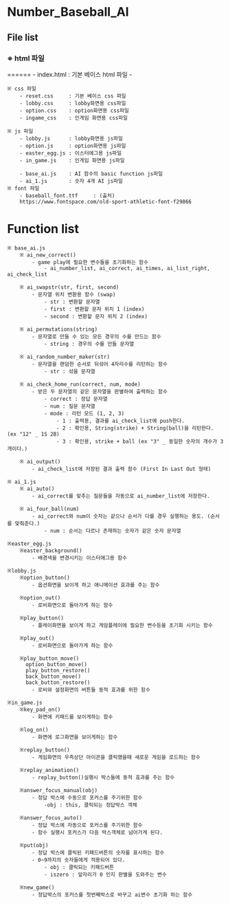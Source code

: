 # Number_Baseball_AI

## File list
### ※ html 파일
======
        - index.html    : 기본 베이스 html 파일
        - 

    ※ css 파일
        - reset.css     : 기본 베이스 css 파일
        - lobby.css     : lobby화면용 css파일
        - option.css    : option화면용 css파일
        - ingame_css    : 인게임 화면용 css파일

    ※ js 파일
        - lobby.js      : lobby화면용 js파일
        - option.js     : option화면용 js파일
        - easter_egg.js : 이스터에그용 js파일
        - in_game.js    : 인게임 화면용 js파일

        - base_ai.js    : AI 함수의 basic function js파일
        - ai_1.js       : 숫자 4개 AI js파일
    ※ font 파일
        - baseball_font.ttf     : (출처)
        https://www.fontspace.com/old-sport-athletic-font-f29866


# Function list
    ※ base_ai.js
        ※ ai_new_correct()
            - game play에 필요한 변수들을 초기화하는 함수
                - ai_number_list, ai_correct, ai_times, ai_list_right, ai_check_list
        
        ※ ai_swapstr(str, first, second)
            - 문자열 위치 변환용 함수 (swap)
                - str : 변환할 문자열
                - first : 변환할 문자 위치 1 (index)
                - second : 변환할 문자 위치 2 (index)
                
        ※ ai_permutations(string)
            - 문자열로 만들 수 있는 모든 경우의 수를 만드는 함수
                - string : 경우의 수를 만들 문자열

        ※ ai_random_number_maker(str)
            - 문자열을 랜덤한 순서로 뒤섞어 4자리수를 리턴하는 함수
                - str : 섞을 문자열
                
        ※ ai_check_home_run(correct, num, mode)
            - 받은 두 문자열의 같은 문자열을 판별하여 출력하는 함수
                - correct : 정답 문자열
                - num : 질문 문자열
                - mode : 리턴 모드 (1, 2, 3)
                    - 1 : 출력용, 결과를 ai_check_list에 push한다.
                    - 2 : 확인용, String(strike) + String(ball)을 리턴한다. (ex "12" _ 1S 2B)
                    - 3 : 확인용, strike + ball (ex "3" _ 동일한 숫자의 개수가 3개이다.)

        ※ ai_output()
            - ai_check_list에 저장된 결과 출력 함수 (First In Last Out 형태)

    ※ ai_1.js
        ※ ai_auto()
            - ai_correct를 맞추는 질문들을 자동으로 ai_number_list에 저장한다.
        
        ※ ai_four_ball(num)
            - ai_correct와 num이 숫자는 같으나 순서가 다를 경우 실행하는 용도. (순서를 맞춰준다.)
                - num : 순서는 다르나 존재하는 숫자가 같은 숫자 문자열
    
    ※easter_egg.js
        ※easter_background()
            - 배경색을 변경시키는 이스터에그용 함수
    
    ※lobby.js
        ※option_button()
            - 옵션화면을 보이게 하고 애니메이션 효과를 주는 함수
            
        ※option_out()
            - 로비화면으로 돌아가게 하는 함수

        ※play_button()
            - 플레이화면을 보이게 하고 게암플레이에 필요한 변수등을 초기화 시키는 함수

        ※play_out()
            - 로비화면으로 돌아가게 하는 함수
            
        ※play_button_move()
          option_button_move()
          play_button_restore()
          back_button_move()
          back_button_restore()
            - 로비와 설정화면의 버튼들 동적 효과를 위한 함수

    ※in_game.js    
        ※key_pad_on()
            - 화면에 키패드를 보이게하는 함수

        ※log_on()
            - 화면에 로그화면을 보이게하는 함수

        ※replay_button()
            - 게임화면의 우측상단 아이콘을 클릭했을때 새로운 게임을 로드하는 함수

        ※replay_animation()
            - replay_button()실행시 박스들에 동적 효과를 주는 함수
        
        ※answer_focus_manual(obj)
            - 정답 박스에 수동으로 포커스를 주기위한 함수
                -obj : this, 클릭되는 정답박스 객체
        
        ※answer_focus_auto()
            - 정답 박스에 자동으로 포커스를 주기위한 함수
            - 함수 실행시 포커스가 다음 박스객체로 넘어가게 된다.
        
        ※put(obj)
            - 정답 박스에 클릭된 키패드버튼의 숫자를 표시하는 함수
            - 0~9까지의 숫자들에게 적용되어 있다.
                - obj : 클릭되는 키패드버튼
                - iszero : 앞자리가 0 인지 판별을 도와주는 변수
        
        ※new_game()
            - 정답박스의 포커스를 첫번째박스로 바꾸고 ai변수 초기화 하는 함수
